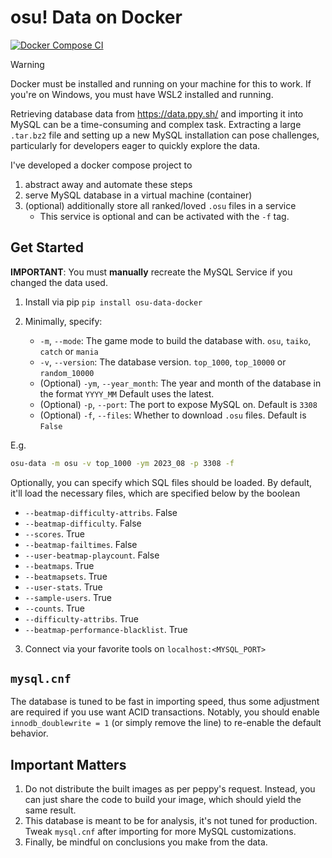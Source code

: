 # osu! Data on Docker
[![Docker Compose CI](https://github.com/Eve-ning/osu-data-docker/actions/workflows/docker-image.yml/badge.svg)](https://github.com/Eve-ning/osu-data-docker/actions/workflows/docker-image.yml)

>[!WARNING]
> Docker must be installed and running on your machine for this to work.
> If you're on Windows, you must have WSL2 installed and running.

Retrieving database data from https://data.ppy.sh/ and importing it into MySQL can be a time-consuming and complex task.
Extracting a large `.tar.bz2` file and setting up a new MySQL installation can pose challenges, particularly for
developers eager to quickly explore the data.

I've developed a docker compose project to

1) abstract away and automate these steps
2) serve MySQL database in a virtual machine (container)
3) (optional) additionally store all ranked/loved `.osu` files in a service
   - This service is optional and can be activated with the `-f` tag. 

## Get Started

**IMPORTANT**: You must **manually** recreate the MySQL Service if you changed the data used. 

1) Install via pip `pip install osu-data-docker`

2) Minimally, specify:
   - `-m`, `--mode`:
     The game mode to build the database with. `osu`, `taiko`, `catch` or `mania`
   - `-v`, `--version`:
     The database version. `top_1000`, `top_10000` or `random_10000`
   - (Optional) `-ym`, `--year_month`: 
     The year and month of the database in the format `YYYY_MM` Default uses the latest.
   - (Optional) `-p`, `--port`:
     The port to expose MySQL on. Default is `3308`
   - (Optional) `-f`, `--files`:
     Whether to download `.osu` files. Default is `False`

E.g.

```bash
osu-data -m osu -v top_1000 -ym 2023_08 -p 3308 -f
```

Optionally, you can specify which SQL files should be loaded. 
By default, it'll load the necessary files, which are specified below
by the boolean

- `--beatmap-difficulty-attribs`. False
- `--beatmap-difficulty`. False
- `--scores`. True
- `--beatmap-failtimes`. False
- `--user-beatmap-playcount`. False
- `--beatmaps`. True
- `--beatmapsets`. True
- `--user-stats`. True
- `--sample-users`. True
- `--counts`. True
- `--difficulty-attribs`. True
- `--beatmap-performance-blacklist`. True

3) Connect via your favorite tools on `localhost:<MYSQL_PORT>`

## `mysql.cnf`

The database is tuned to be fast in importing speed, thus some adjustment are required if you use want
ACID transactions. Notably, you should enable `innodb_doublewrite = 1` (or simply remove the line) to
re-enable the default behavior.

## Important Matters

1) Do not distribute the built images as per peppy's request.
   Instead, you can just share the code to build your image, which should yield the same result.
2) This database is meant to be for analysis, it's not tuned for production. Tweak `mysql.cnf` after importing
   for more MySQL customizations.
3) Finally, be mindful on conclusions you make from the data.
